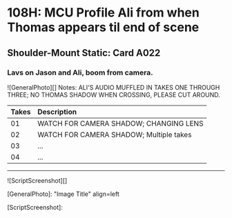# 108H: MCU Profile Ali from when Thomas appears til end of scene

## Shoulder-Mount Static: Card A022

### Lavs on Jason and Ali, boom from camera.

![GeneralPhoto][]
Notes: ALI'S AUDIO MUFFLED IN TAKES ONE THROUGH THREE; NO THOMAS SHADOW WHEN CROSSING, PLEASE CUT AROUND.

| Takes | Description |
|:---|:----|
| 01 | WATCH FOR CAMERA SHADOW; CHANGING LENS |
| 02 | WATCH FOR CAMERA SHADOW; Multiple takes |
| 03 | ... |
| 04 | ... |

----

![ScriptScreenshot][]


[GeneralPhoto]:  "Image Title" align=left

[ScriptScreenshot]: 